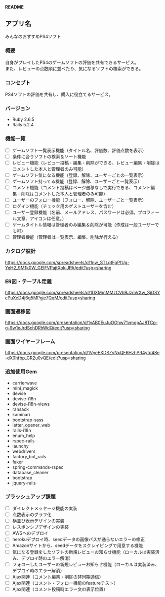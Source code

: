 #### README

## アプリ名
みんなのおすすめPS4ソフト

### 概要
自身がプレイしたPS4のゲームソフトの評価を共有できるサービス。  
また、レビューの点数順に並べたり、気になるソフトの検索ができる。

### コンセプト
PS4ソフトの評価を共有し、購入に役立てるサービス。

### バージョン
* Ruby 2.6.5
* Rails 5.2.4

### 機能一覧
  - [ ] ゲームソフト一覧表示機能（タイトル名、評価数、評価点数を表示）
  - [ ] 条件に合うソフトの検索＆ソート機能
  - [ ] レビュー機能（レビュー投稿・編集・削除ができる、レビュー編集・削除はコメントした本人と管理者のみ可能）
  - [ ] ゲームソフト気になる機能（登録、解除、ユーザーごとの一覧表示）
  - [ ] ゲームソフト持ってる機能（登録、解除、ユーザーごと一覧表示）
  - [ ] コメント機能（コメント投稿はページ遷移なしで実行できる、コメント編集・削除はコメントした本人と管理者のみ可能）
  - [ ] ユーザーのフォロー機能（フォロー、解除、ユーザーごと一覧表示）
  - [ ] ログイン機能（チェック用のゲストユーザーを含む）
  - [ ] ユーザー登録機能（名前、メールアドレス、パスワードは必須。プロフィール文章、アイコンは任意。）
  - [ ] ゲームタイトル情報は管理者のみ編集＆削除が可能（作成は一般ユーザーでも可）
  - [ ] 管理者機能（管理者は一覧表示、編集、削除が行える）

### カタログ設計
https://docs.google.com/spreadsheets/d/1nw_STLqtFgPfUg-YeH2_9M1k0W_GEIFVPajtXokiJPA/edit?usp=sharing

### ER図・テーブル定義
https://docs.google.com/spreadsheets/d/1DXMmMMzCVhBJzmVXw_SjGSYcPuXeD4j6g5MPgje7QqM/edit?usp=sharing

### 画面遷移図
https://docs.google.com/presentation/d/1vAB0EuJuOOhw71vmgpAJ8TCp-g-9w1eJrdSchDRhWdQ/edit?usp=sharing

### 画面ワイヤーフレーム
https://docs.google.com/presentation/d/1VyeEXDSZvNxQF6HzhPR4ytd48e-dX0hfbp_CR2u0vQE/edit?usp=sharing

### 追加使用Gem
  * carrierwave
  * mini_magick
  * devise
  * devise-i18n
  * devise-i18n-views
  * ransack
  * kaminari
  * bootstrap-sass
  * letter_opener_web
  * rails-i18n
  * enum_help
  * rspec-rails
  * launchy
  * webdrivers
  * factory_bot_rails
  * faker
  * spring-commands-rspec
  * database_cleaner  
  * bootstrap
  * jquery-rails

### ブラッシュアップ課題
  - [ ] ダイレクトメッセージ機能の実装
  - [ ] 点数表示のグラフ化
  - [ ] 横並び表示デザインの実装
  - [ ] レスポンシブデザインの実装
  - [ ] AWSへのデプロイ
  - [ ] herokuデプロイ時、seedデータの画像パスが通らないエラーの修正
  - [ ] Amazonサイトから、seedデータをスクレイピングで用意する機能
  - [ ] 気になる登録をしたソフトの新規レビューお知らせ機能（ローカルは実装済み、デプロイ時のエラー解消）
  - [ ] フォローしたユーザーの新規レビューお知らせ機能（ローカルは実装済み、デプロイ時のエラー解消）
  - [ ] Ajax関連（コメント編集・削除の非同期通信）
  - [ ] Ajax関連（コメント・フォロー機能のfeatureテスト）
  - [ ] Ajax関連（コメント投稿時エラー文の表示位置）